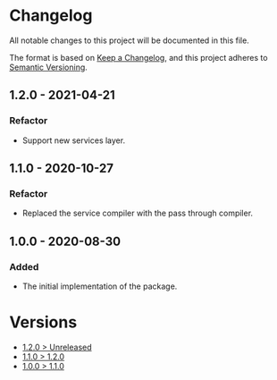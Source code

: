 # Changelog
All notable changes to this project will be documented in this file.

The format is based on [Keep a Changelog](https://keepachangelog.com/en/1.0.0/),
and this project adheres to [Semantic Versioning](https://semver.org/spec/v2.0.0.html).

## 1.2.0 - 2021-04-21
### Refactor
- Support new services layer.

## 1.1.0 - 2020-10-27
### Refactor
- Replaced the service compiler with the pass through compiler.

## 1.0.0 - 2020-08-30

### Added
- The initial implementation of the package.

# Versions
- [1.2.0 > Unreleased](https://github.com/ulrack/persistent-extension/compare/1.2.0...HEAD)
- [1.1.0 > 1.2.0](https://github.com/ulrack/persistent-extension/compare/1.1.0...1.2.0)
- [1.0.0 > 1.1.0](https://github.com/ulrack/persistent-extension/compare/1.0.0...1.1.0)
